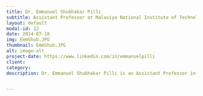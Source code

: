 ```yaml
---
title: Dr. Emmanuel Shubhakar Pilli
subtitle: Assistant Professor at Malaviya National Institute of Technology, Jaipur
layout: default
modal-id: 12
date: 2014-07-18
img: EmmShub.JPG
thumbnail: EmmShub.JPG
alt: image-alt
project-date: https://www.linkedin.com/in/emmanuelpilli
client: 
category: 
description: Dr. Emmanuel Shubhakar Pilli is an Assistant Professor in the Department of Computer Science of Engineering in Malaviya National Institute of Technology, Jaipur. He received M. Tech (Computer Science) from Birla Institute of Technology Ranchi in 2001 and Ph. D (Computer Science) from the Indian Institute of Technology Roorkee for his thesis on "A Framework for Network Forensic Analysis" in 2012. He was awarded the ISEA Fellowship by the Department of Information Technology, Govt. of India, for his research in Information Security. He has over 18 years of teaching, research & administrative experience. He has guided 18 M. Tech dissertations and around 30 B. Tech projects. He is presently guiding 8 Ph. D and 2 M. Tech students in his areas of interest - Security and Privacy, Forensics, Cloud Computing, Big Data, UWSN & IoT. He has 34 papers in international journals and conferences of repute. He has conducted workshops in the areas of Network Simulators, WSN, Big Data, and Parallel Computing. He is a member and active participant in professional activities of ACM, IEEE and CSI. He is also the Chair of Workgroup 3.2 on Cloud Security of the Cloud Computing Innovation Council of India (CCICI). Dr. Pilli is also an active member of two workgroups  ‐ Cloud Security and Cloud Forensics, of the National Institute of Standards and Technology (NIST), Gaithesburg, Maryland, USA. 


---
```

